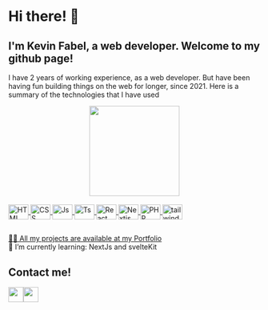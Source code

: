 # Hi there! 👋

## I'm Kevin Fabel, a web developer. Welcome to my github page!
	
<p>
I have 2 years of working experience, as a web developer. But have been having fun building things on the web for longer, since 2021. Here is a summary of the technologies that I have used
</p>

<div align="center">
  <a href="https://github.com/fuaberu">
  <img height="180em" src="https://github-readme-stats.vercel.app/api/top-langs/?username=fuaberu&layout=compact&langs_count=7&theme=tokyonight?"/>
</div>
		
<div style="display: inline_block"><br>
  <img align="center" alt="HTML" height="30" width="40" src="https://cdn.jsdelivr.net/gh/devicons/devicon@latest/icons/html5/html5-original.svg">
  <img align="center" alt="CSS" height="30" width="40" src="https://cdn.jsdelivr.net/gh/devicons/devicon@latest/icons/css3/css3-original.svg">
  <img align="center" alt="Js" height="30" width="40" src="https://cdn.jsdelivr.net/gh/devicons/devicon@latest/icons/javascript/javascript-original.svg">
  <img align="center" alt="Ts" height="30" width="40" src="https://cdn.jsdelivr.net/gh/devicons/devicon@latest/icons/typescript/typescript-original.svg">
  <img align="center" alt="React" height="30" width="40" src="https://cdn.jsdelivr.net/gh/devicons/devicon@latest/icons/react/react-original-wordmark.svg">
  <img align="center" alt="Nextjs" height="30" width="40" src="https://cdn.jsdelivr.net/gh/devicons/devicon@latest/icons/nextjs/nextjs-original-wordmark.svg">
  <img align="center" alt="PHP" height="30" width="40" src="https://cdn.jsdelivr.net/gh/devicons/devicon@latest/icons/php/php-original.svg">
  <img align="center" alt="tailwind" height="30" width="40" src="https://cdn.jsdelivr.net/gh/devicons/devicon@latest/icons/tailwindcss/tailwindcss-original.svg">
</div>
  
  ##

<div> 
	👨‍💻 All my projects are available at my <a href="https://kevin-fabel-port.netlify.app/" target="_blank">Portfolio</a> 
</div>
<div> 
🌱 I’m currently learning: NextJs and svelteKit
</div>

 ## Contact me!
<div style="display: flex"> 
	<a href="https://www.linkedin.com/in/kevin-fabel/" target="_blank"><img src="https://cdn.jsdelivr.net/gh/devicons/devicon@latest/icons/linkedin/linkedin-original.svg" style="width: 30px; height: 30px" /></a> 
  <a href="mailto:kevinfabel@gmail.com"><img src="https://upload.wikimedia.org/wikipedia/commons/thumb/7/7e/Gmail_icon_%282020%29.svg/640px-Gmail_icon_%282020%29.svg.png"  style="width: 30px;" /></a>
</div>
